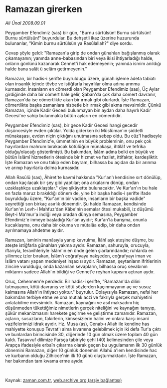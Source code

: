 # Ramazan girerken

*Ali Ünal 2008.09.01*

<tr><td class="metin" colspan="2" style="padding-top: 20px; padding-left: 5px; padding-right: 10px;">Peygamber Efendimiz (sas) bir gün, "Burnu sürtülsün! Burnu sürtülsün! Burnu sürtülsün!" buyurdular. Bu dehşetli ikaz üzerine huzurunda bulunanlar, "Kimin burnu sürtülsün ya Rasûlallah?" diye sordu.</td></tr><tr><td class="metin" colspan="2" style="padding-top: 20px; padding-left: 5px; padding-right: 10px;"><p> Cevap şöyle geldi: "Ramazan'a girip de ondan günahları bağışlanmış olarak çıkamayanın; yanında anne-babasından biri veya ikisi ihtiyarladığı halde, onların gönlünü kazanarak Cennet'i hak edemeyenin; yanında ismim anıldığı halde bana salât ü selâm getirmeyenin."
<p>Ramazan, bir hadis-i şerifte buyrulduğu üzere, günah işleme âdeta tabiatı olan insanlık içinde tövbe ve istiğfarla hayırlılar olma adına arınma kurnasıdır. İnsanların en cömerdi olan Peygamber Efendimiz (sas), Üç Aylar girdiğinde daha bir cömert hale gelir, Şaban'da çok daha cömert davranır, Ramazan'da ise cömertlikte akan bir ırmak gibi olurlardı. İşte Ramazan, cömertlikte başka zamanlara nisbetle bir ırmak gibi akma mevsimidir. Çünkü Ramazan, içinde Kadir Gecesi bulunmayan bin aydan daha hayırlı Kadir Gecesi'ne sahip bulunmakla bütün ayların en cömerdidir.
<p>Peygamber Efendimiz (sas), bir gece Kadir Gecesi hangi gecedir düşüncesiyle evden çıktılar. Yolda giderken iki Müslüman'ın şiddetli münakaşası, evden niçin çıktığını unutmasına sebep oldu. Bu cüz'î hadiseyle Peygamber Efendimiz'e, ümmetinin en büyük probleminin, onu pek çok hayırlardan mahrum bırakacak kötülüğün münakaşa, ihtilâf ve tefrika olduğu/olacağı gösterilmişti. Bu bakımdan, İslâm adına belki en büyük ve bütün İslâmî hizmetlerin ötesinde bir hizmet ve fazilet, ittifaktır, kardeşliktir. İşte Ramazan ve onu takip eden bayram, bilhassa bu açıdan da bir arınma ve arınıp hayırlarla dolma kurnasıdır.
<p>Allah Rasûlü (sas), Âhiret'te kavmi hakkında "Kur'an'ı kendisine sırt dönülüp, ondan kaçılacak bir şey gibi yaptılar; ona arkalarını dönüp, ondan uzaklaştıkça uzaklaştılar." diye şikâyette bulunacaktır. Ve Kur'an'ın bu hale en fazla maruz bırakıldığı dönem de, yine bir başka hadis-i şerifte ifade buyrulduğu üzere, "Kur'an'ın bir vadide, insanların bir başka vadide" seyrettiği son birkaç asırlık dönemdir. Şu halde Ramazan, kendisinde Kur'an'ın Levh-i Mahfuz'dan Kâbe'nin semalar ötesi mukabili, iz düşümü Beyt-i Ma'mur'a indiği veya oradan dünya semasına, Peygamber Efendimiz'e inmeye başladığı Kur'an ayıdır; Kur'an'la barışma, onunla kucaklaşma, onu daha bir okuma ve mütalâa edip, bir daha ondan ayrılmamaya ahdetme ayıdır.
<p>Ramazan, isminin manâsıyla yanıp kavrulma, İlâhî aşk ateşine düşme, bu ateşte istiğfarla günahları yakma ayıdır. Ramazan, sahuruyla, orucuyla, iftarıyla, teravihleriyle İslâm'ın en önde gelen şiarlarındandır; ruhlarda en silinmez izler bırakan, İslâm'ı coğrafyaya nakşeden, coğrafyayı iman ve İslâm vatanı yapan medeniyet inşacısı aydır. Ramazan, şeytanların ifritlerinin zincire vurulduğu, onda kazanılan sevapların, bilhassa oruç sevabının miktarını sadece Allah'ın bildiği ve Cennet'e reyhan kapısını açtıran aydır.
<p>Oruç, Cehennem'e perdedir. Bir hadis-i şerifte, "Ramazan'da dilini tutmayanın, kötü davranış ve kötü sözlerden kaçınmayanın aç ve susuz kalmasına Allah'ın ihtiyacı yoktur." buyrulur. Dolayısıyla Ramazan, nefsi her bakımdan terbiye etme ve ona mutlak aczi ve fakrıyla gerçek mahiyetini anlatabilme mevsimidir. Ramazan, kaynağını ve asıl maksadını hiç düşünmeden tükettiğimiz nimetlerin gerçek niteliğini ve kaynağını tanıyıp, şükür mekanizmasını harekete geçirme ve geliştirme zamanıdır. Ramazan, açların, susuzların, fakirlerin, kimsesizlerin halini ve onlara karşı insanî vazifelerimizi idrak ayıdır. Hz. Musa (as), Cenab-ı Allah ile kendine has mahiyette konuşup Tevrat'ı alma kıvamına gelebilmek için iki defa Tur'a çıktı ve bunlardan birincisinde 30, diğerinde 10 gün olmak üzere toplam 40 gün kaldı. Tasavvuf dilimize Farsça tabiriyle çehl (40) kelimesinden çile veya Arapça ifadesiyle erbaîn çıkarma olarak geçen bu uygulamanın ilk 30 günlük dönemini Ramazan, diğer 10 günlük dönemini Allahü a'lem kendisinde hac ve kurbanın olduğu Zilhicce'nin ilk 10 günü oluşturmaktadır. İşte Ramazan, her bakımdan tam kıvama erme ayıdır.
<p><br/></p></p></p></p></p></p></p></td></tr>

Kaynak: [zaman.com.tr](http://zaman.com.tr/yazar.do?yazino=732549), [web.archive.org (arşiv bağlantısı)](http://web.archive.org/web/20080913050240/http://www.zaman.com.tr:80/yazar.do?yazino=732549)
